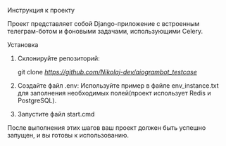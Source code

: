 Инструкция к проекту

Проект представляет собой Django-приложение с встроенным телеграм-ботом и фоновыми задачами, использующими Celery.

Установка

1. Склонируйте репозиторий:

   git clone *https://github.com/Nikolaj-dev/aiogrambot_testcase*

2. Создайте файл .env:
   Используйте пример в файле env_instance.txt для заполнения необходимых полей(проект использует Redis и PostgreSQL).

3. Запустите файл start.cmd

После выполнения этих шагов ваш проект должен быть успешно запущен, и вы готовы к использованию.

